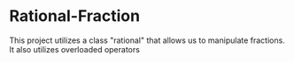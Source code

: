 # Rational-Fraction
This project utilizes a class "rational" that allows us to manipulate fractions. It also utilizes overloaded operators
